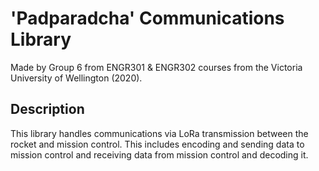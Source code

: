 # 'Padparadcha' Communications Library

Made by Group 6 from ENGR301 & ENGR302 courses from the Victoria University of Wellington (2020). 

## Description
This library handles communications via LoRa transmission between the rocket and mission control.
This includes encoding and sending data to mission control and receiving data from mission control and decoding it.
